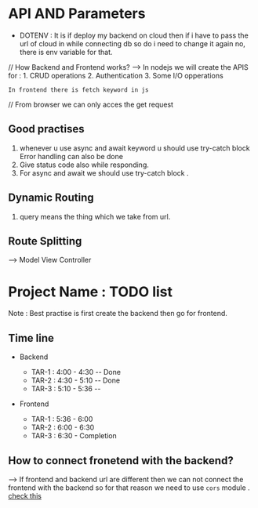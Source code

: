 # API AND Parameters
  
  - DOTENV : 
        It is if deploy my backend on cloud
        then if i have to pass the url of cloud in
        while connecting db so do i need to change it again no, there is env variable for that.



// How Backend and Frontend works?
--> In nodejs we will create the APIS
    for :
       1. CRUD operations
       2. Authentication
       3. Some I/O opperations
    
    In frontend there is fetch keyword in js


// From browser we can only acces the get request


## Good practises
 
  1. whenever u use async and await keyword u should use try-catch block  
  Error handling can also be done
  2. Give status code also while responding.
  3. For async and await we should use try-catch block .
## Dynamic Routing 
  1. query means the thing which we take from url.


## Route Splitting
--> Model View Controller 



# Project Name :  TODO list 

Note : Best practise is first create the backend
       then go for frontend.
## Time line
- Backend
  -  TAR-1 : 4:00 - 4:30   -- Done
  -  TAR-2 : 4:30 - 5:10   -- Done
  -  TAR-3 : 5:10 - 5:36   -- 

- Frontend
  -  TAR-1 : 5:36 - 6:00
  -  TAR-2 : 6:00 - 6:30
  -  TAR-3 : 6:30 - Completion



## How to connect fronetend with the backend?
--> If frontend and backend url are different then we can not connect the
frontend with the backend so for that reason we need to use `cors` module . [check this](https://www.keycdn.com/support/cors)